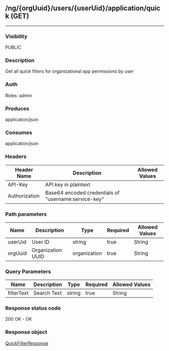 ## /ng/{orgUuid}/users/{userUid}/application/quick (GET)
---
### Visibility
PUBLIC
### Description
Get all quick filters for organizational app permissions by user
### Auth
Roles: admin
### Produces
application/json
### Consumes
application/json
### Headers
| Header Name | Description | Allowed Values |
| ----------- | ----------- | ----------- |
| API-Key | API key in plaintext |  |
| Authorization | Base64 encoded credentials of &quot;username:service-key&quot; |  |
### Path parameters
| Name | Description | Type | Required | Allowed Values |
| ----------- | ----------- | ----------- | ----------- | ----------- |
| userUid | User ID | string | true | String |
| orgUuid | Organization UUID | organization | true | String |
### Query Parameters
| Name | Description | Type | Required | Allowed Values |
| ----------- | ----------- | ----------- | ----------- | ----------- |
| filterText | Search Text | string | true | String |
### Response status code
200 OK - OK
### Response object
[QuickFilterResponse](<../../objects/QuickFilterResponse.md>)
